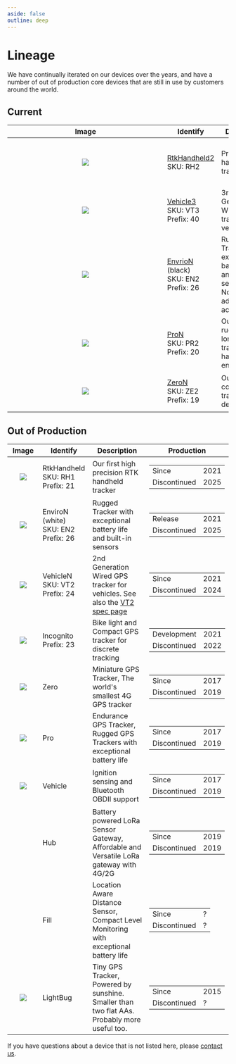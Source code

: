 ```yaml
---
aside: false
outline: deep
---
```

# Lineage

We have continually iterated on our devices over the years, and have a number of out of production core devices that are still in use by customers around the world.

## Current

| Image | Identify | Description | Production |
|-------|---------|------------------|------------|
| <div align="center" style="padding: 20px;">![](https://lightbug.io/images/product/lightbug-RH2-front-angle_hu5249cd979b1a5fb71ccb0d550c4a59ce_666038_600x600_fit_q100_box_2.png)</div> | [RtkHandheld2](/devices/rtk)<br>SKU: RH2 | Precision RTK handheld tracker | <table><tr><td>Development</td><td>2024</td></tr><tr><td>Release</td><td>Pre Production</td></tr></table> |
| <div align="center" style="padding: 20px; width: 300px; margin: auto">![](https://lightbug.io/images/product/lightbug_wired_gps_tracker_angle_hu3852c106dfa3e0439e3eb688c9cfa849_245817_600x600_fit_q100_box_2.png)</div> | [Vehicle3](/devices/vehicle)<br>SKU: VT3<br>Prefix: 40 | 3rd Generation Wired GPS tracker for vehicles	 | <table><tr><td>Development</td><td>2023</td></tr><tr><td>Release</td><td>2024</td></tr></table> |
| <div align="center" style="padding: 10px; width: 300px; margin: auto;">![](https://lightbug.io/images/product/lightbug_environmental_tracker_hu14054740ad5a43a7ce725f924e55a0d7_598053_600x600_fit_q100_box_2.png)</div> | [EnvrioN](/devices/enviro) (black)<br>SKU: EN2<br>Prefix: 26 | Rugged Tracker with exceptional battery life and built-in sensors<br>Now with an advanced accelerometer | <table><tr><td>Release</td><td>2021</td></tr></table> |
| <div align="center" style="padding: 20px;">![](https://web.archive.org/web/20200813192447im_/https://thelightbug.com/images/rthub_front_long_battery_gps_tracker.png)</div> | [ProN](/devices/pro)<br>SKU: PR2<br>Prefix: 20 | Our most rugged and long-life tracker for harsh environments  | <table><tr><td>Release</td><td>2020</td></tr></table> |
| <div align="center" style="padding: 20px;">![](https://web.archive.org/web/20200813192447im_/https://thelightbug.com/images/lightbug_front_small_gps_tracker.png)</div> | [ZeroN](/devices/zero)<br>SKU: ZE2<br>Prefix: 19 | Our smallest core GPS tracking device | <table><tr><td>Development</td><td>2020</td></tr><tr><td>Release</td><td>2020</td></tr></table> |

## Out of Production

| Image | Identify | Description | Production |
|-------|---------|------------------|------------|
| <div align="center" style="padding: 20px;">![](https://lightbug.io/images/product/lightbug-RH1-front-angle_huaa926e2085c0968ca73e1718b3e5df0c_676321_600x600_fit_q100_box_2.png)</div> | RtkHandheld<br>SKU: RH1<br>Prefix: 21 | Our first high precision RTK handheld tracker | <table><tr><td>Since</td><td>2021</td></tr><tr><td>Discontinued</td><td>2025</td></tr></table> |
| <div align="center" style="padding: 20px;">![](https://lightbug.io/images/product-front/LB-DEV-EN2_hu840ae98c2675b160231853d09ef00730_192512_150x225_fit_q75_h2_box_2.webp)</div> | EnviroN (white)<br>SKU: EN2<br>Prefix: 26 | Rugged Tracker with exceptional battery life and built-in sensors | <table><tr><td>Release</td><td>2021</td></tr><tr><td>Discontinued</td><td>2025</td></tr></table> |
| <div align="center" style="padding: 20px;">![](https://web.archive.org/web/20220123232918im_/https://lightbug.io/images/vehicle_front_hu8c2874194884c59d2a3ac51d539313f6_135807_150x225_fit_q75_h2_box_3.webp)</div> | VehicleN<br>SKU: VT2<br>Prefix: 24 | 2nd Generation Wired GPS tracker for vehicles. See also the [VT2 spec page](./VT2) | <table><tr><td>Since</td><td>2021</td></tr><tr><td>Discontinued</td><td>2024</td></tr></table> |
| <div align="center" style="padding: 20px;">![](https://web.archive.org/web/20220123232918im_/https://lightbug.io/images/incognito_front_hu8c2874194884c59d2a3ac51d539313f6_639545_150x225_fit_q75_h2_box_3.webp)</div> | Incognito<br>Prefix: 23 | Bike light and  Compact GPS tracker for discrete tracking | <table><tr><td>Development</td><td>2021</td></tr><tr><td>Discontinued</td><td>2022</td></tr></table> |
| <div align="center" style="padding: 20px;">![](https://web.archive.org/web/20180818185318im_/https://thelightbug.com/images/lightbug_front_small_gps_tracker.png)</div> | Zero | Miniature GPS Tracker, The world's smallest 4G GPS tracker | <table><tr><td>Since</td><td>2017</td></tr><tr><td>Discontinued</td><td>2019</td></tr></table> |
| <div align="center" style="padding: 20px;">![](https://web.archive.org/web/20180818185318im_/https://thelightbug.com/images/rthub_front_long_battery_gps_tracker.png)</div> | Pro | Endurance GPS Tracker, Rugged GPS Trackers with exceptional battery life | <table><tr><td>Since</td><td>2017</td></tr><tr><td>Discontinued</td><td>2019</td></tr></table> |
| <div align="center" style="padding: 20px;">![](https://web.archive.org/web/20180818185318im_/https://thelightbug.com/images/rthub_front_long_battery_gps_tracker.png)</div> | Vehicle | Ignition sensing and Bluetooth OBDII support | <table><tr><td>Since</td><td>2017</td></tr><tr><td>Discontinued</td><td>2019</td></tr></table> |
|  | Hub | Battery powered LoRa Sensor Gateway, Affordable and Versatile LoRa gateway with 4G/2G | <table><tr><td>Since</td><td>2019</td></tr><tr><td>Discontinued</td><td>2019</td></tr></table> |
|  | Fill | Location Aware Distance Sensor, Compact Level Monitoring with exceptional battery life | <table><tr><td>Since</td><td>?</td></tr><tr><td>Discontinued</td><td>?</td></tr></table> |
| <div align="center" style="padding: 20px;">![](https://web.archive.org/web/20170710121335im_/https://thelightbug.com/img/lightbug.png)</div> | LightBug | Tiny GPS Tracker, Powered by sunshine. Smaller than two flat AAs. Probably more useful too. | <table><tr><td>Since</td><td>2015</td></tr><tr><td>Discontinued</td><td>?</td></tr></table> |

If you have questions about a device that is not listed here, please [contact us](https://lightbug.io/contact/).
